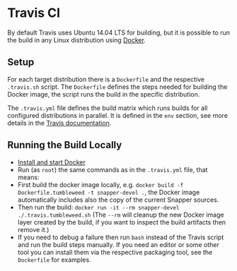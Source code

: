 # Travis CI

By default Travis uses Ubuntu 14.04 LTS for building, but it is possible to run
the build in any Linux distribution using [Docker](https://www.docker.com/).

## Setup

For each target distribution there is a `Dockerfile` and the respective
`.travis.sh` script. The `Dockerfile` defines the steps needed for building
the Docker image, the script runs the build in the specific distribution.

The `.travis.yml` file defines the build matrix which runs builds for all
configured distributions in parallel. It is defined in the `env` section,
see more details in the [Travis documentation](
https://docs.travis-ci.com/user/customizing-the-build#Build-Matrix).

## Running the Build Locally

- [Install and start Docker](https://docs.docker.com/engine/installation/linux/)
- Run (as `root`) the same commands as in the `.travis.yml` file, that means:
- First build the docker image locally, e.g. `docker build -f
  Dockerfile.tumbleweed -t snapper-devel .`, the Docker image automatically
  includes also the copy of the current Snapper sources.
- Then run the build: `docker run -it --rm snapper-devel ./.travis.tumbleweed.sh`
  (The `--rm` will cleanup the new Docker image layer created by the build,
  if you want to inspect the build artifacts then remove it.)
- If you need to debug a failure then run `bash` instead of the Travis script
  and run the build steps manually. If you need an editor or some other tool
  you can install them via the respective packaging tool, see the `Dockerfile`
  for examples.

